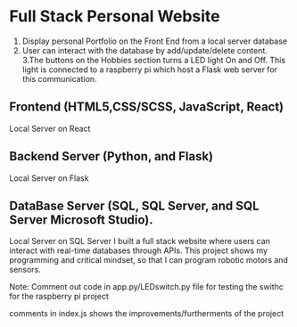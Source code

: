 # Full Stack Personal Website

1. Display personal Portfolio on the Front End from a local server database
2. User can interact with the database by add/update/delete content.
3.The buttons on the Hobbies section turns a LED light On and Off. This light is connected to a raspberry pi which host a Flask web server for this communication.  

## Frontend (HTML5,CSS/SCSS, JavaScript, React) 
Local Server on React
## Backend Server (Python, and Flask)
Local Server on Flask
## DataBase Server (SQL, SQL Server, and SQL Server Microsoft Studio). 
Local Server on SQL Server
I built a full stack website where users can interact with real-time databases through APIs. This project shows my programming and critical mindset, so that I can program robotic motors and sensors. 


Note:
Comment out code in app.py/LEDswitch.py file for testing the swithc for the raspberry pi project

comments in index.js shows the improvements/furtherments of the project
